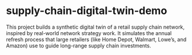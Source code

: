 # supply-chain-digital-twin-demo
This project builds a synthetic digital twin of a retail supply chain network, inspired by real-world network strategy work. It simulates the annual refresh process that large retailers (like Home Depot, Walmart, Lowe’s, and Amazon) use to guide long-range supply chain investments.
